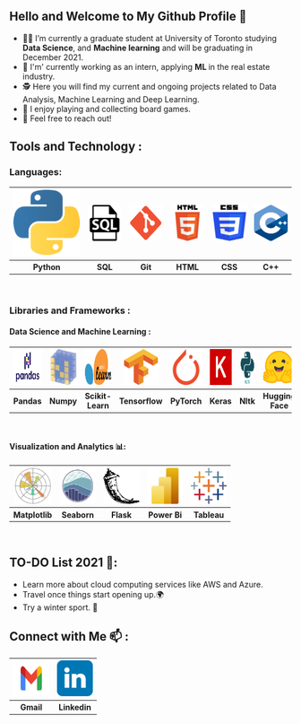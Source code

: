 ## Hello and Welcome to My Github Profile 👋 
- 👨‍🎓 I’m currently a graduate student at University of Toronto studying <b>Data Science</b>, and <b>Machine learning</b> and will be graduating in December 2021.
- 💼 I'm' currently working as an intern, applying <b> ML </b> in the real estate industry.
- 🕵️ Here you will find my current and ongoing projects related to Data Analysis, Machine Learning and Deep Learning.
- 🎲 I enjoy playing and collecting board games.
- 💬 Feel free to reach out! 

## Tools and Technology :

### Languages:
<table>
  <tr>
    <th><a><img src="Images/python-icon.svg"></a></th>
    <th><a><img src="Images/sql.svg" height="64" width="64"></a></th>
    <th><a><img src="Images/Git_icon.svg" height="64" width="64"></a></th>
    <th><a><img src="Images/html.svg" height="64" width="64"></a></th>
    <th><a><img src="Images/css-3.svg" height="64" width="64"></a></th>
    <th><a><img src="Images/C++.svg" height="64" width="64"></a></th>
  </tr>
  <tr>
    <th>Python</th>
    <th>SQL</th> 
    <th>Git</th>
    <th>HTML</th> 
    <th>CSS</th>    
    <th>C++</th> 
  </tr>
</table><br>

### Libraries and Frameworks :

#### Data Science and Machine Learning :
<table>
  <tr>
    <th><a><img src="Images/pandas2.png" height="64" width="68"></a></th>
    <th><a><img src="Images/numpy-icon.svg" height="64" width="64"></a></th>
    <th><a><img src="Images/scikit-learn2.svg" height="64" width="64"></a></th>
    <th><a><img src="Images/tensorflow-icon.svg" height="64" width="64"></a></th>
    <th><a><img src="Images/pytorch-icon.svg" height="64" width="64"></a></th> 
    <th><a><img src="Images/keras.svg" height="64" width="64"></a></th>
    <th><a><img src="Images/nltk.png" height="64" width="64"></a></th>
    <th><a><img src="Images/hugging_face.png" height="64" width="64"></a></th>

  </tr>
  <tr>
    <th>Pandas</th>
    <th>Numpy</th>
    <th>Scikit-Learn</th>
    <th>Tensorflow</th>
    <th>PyTorch</th>
    <th>Keras</th>
    <th>Nltk</th>
    <th>Hugging Face</th>
  </tr>

  </table><br>

  #### Visualization and Analytics 📊:
  <table>
  <tr>
    <th><a><img src="Images/matplotlib.svg" height="64" width="64"></a></th>
    <th><a><img src="Images/seaborn2.svg" height="64" width="64"></a></th>
    <th><a><img src="Images/flask.png" height="64" width="64"></a></th>
    <th><a><img src="Images/powerbi.png" height="64" width="64"></a></th>
    <th><a><img src="Images/tableau-icon.svg" height="64" width="64"></a></th>
  </tr>
  <tr>
    <th>Matplotlib</th>
    <th>Seaborn</th>
    <th>Flask</th>
    <th>Power Bi</th>
    <th>Tableau</th>
  </tr>
</table><br>


## TO-DO List 2021 📝:
- Learn more about cloud computing services like AWS and Azure. <br>
- Travel once things start opening up.🌍<br>
- Try a winter sport. 🎿<br>

## Connect with Me 📫	 :
<table>
  <tr>
    <th><a href="mailto: malhotranehel@gmail.com" target="_blank"><img src="Images/Gmail-Logo..svg"  height="64" width="64"></a></th>
    <th><a href="https://www.linkedin.com/in/nehel/" target="_blank"><img src="Images/linkedin-tile.svg"  height="64" width="64"></a></th>
  </tr>
  <tr>
    <th>Gmail</th>
    <th>Linkedin</th> 
  </tr>
</table><br>


<!-- ### Visitor Counter ❤️
<p align="left"> 
  <img src="https://profile-counter.glitch.me/manthan89-py/count.svg" />
</p> -->






